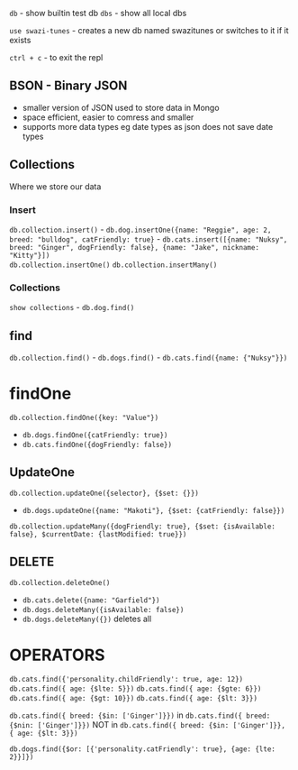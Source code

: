 `db` - show builtin test db
`dbs` - show all local dbs

`use swazi-tunes` - creates a new db named swazitunes or switches to it if it exists

`ctrl + c` - to exit the repl

## BSON - Binary JSON

- smaller version of JSON used to store data in Mongo
- space efficient, easier to comress and smaller
- supports more data types eg date types as json does not save date types

## Collections

Where we store our data

### Insert

`db.collection.insert()` - `db.dog.insertOne({name: "Reggie", age: 2, breed: "bulldog", catFriendly: true}` - `db.cats.insert([{name: "Nuksy", breed: "Ginger", dogFriendly: false}, {name: "Jake", nickname: "Kitty"}])`  
`db.collection.insertOne()`
`db.collection.insertMany()`

### Collections

`show collections` - `db.dog.find()`

## find

`db.collection.find()` - `db.dogs.find()` - `db.cats.find({name: {"Nuksy"}})`

# findOne

`db.collection.findOne({key: "Value"})`

- `db.dogs.findOne({catFriendly: true})`
- `db.cats.findOne({dogFriendly: false})`

## UpdateOne

`db.collection.updateOne({selector}, {$set: {}})`

- `db.dogs.updateOne({name: "Makoti"}, {$set: {catFriendly: false}})`

`db.collection.updateMany({dogFriendly: true}, {$set: {isAvailable: false}, $currentDate: {lastModified: true}})`

## DELETE

`db.collection.deleteOne()`

- `db.cats.delete({name: "Garfield"})`
- `db.dogs.deleteMany({isAvailable: false})`
- `db.dogs.deleteMany({})` deletes all

# OPERATORS

`db.cats.find({'personality.childFriendly': true, age: 12})`
`db.cats.find({ age: {$lte: 5}})`
`db.cats.find({ age: {$gte: 6}})`
`db.cats.find({ age: {$gt: 10}})`
`db.cats.find({ age: {$lt: 3}})`

`db.cats.find({ breed: {$in: ['Ginger']}})` in
`db.cats.find({ breed: {$nin: ['Ginger']}})` NOT in
`db.cats.find({ breed: {$in: ['Ginger']}}, { age: {$lt: 3}})`

`db.dogs.find({$or: [{'personality.catFriendly': true}, {age: {lte: 2}}]})`
